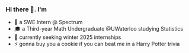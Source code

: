 ### Hi there 👋. I'm

- 🌱 a SWE Intern @ Spectrum
- 🎓 a Third-year Math Undergraduate @UWaterloo studying Statistics
- 🔭 currently seeking winter 2025 internships
- ⚡ gonna buy you a cookie if you can beat me in a Harry Potter trivia

